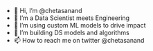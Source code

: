 - 👋 Hi, I’m @chetasanand
- 👀 I’m a Data Scientist meets Engineering
- 🌱 I’m using custom ML models to drive impact
- 💞️ I’m  building DS models and algorithms
- 📫 How to reach me on twitter @chetasanand

<!---
chetasanand/chetasanand is a ✨ special ✨ repository because its `README.md` (this file) appears on your GitHub profile.
You can click the Preview link to take a look at your changes.
--->
